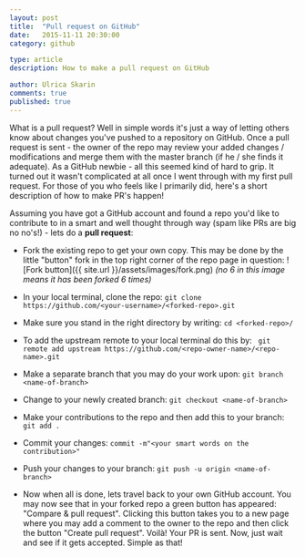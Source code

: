 ```yaml
---
layout: post
title:  "Pull request on GitHub"
date:   2015-11-11 20:30:00
category: github

type: article
description: How to make a pull request on GitHub

author: Ulrica Skarin
comments: true
published: true
---
```


What is a pull request? Well in simple words it's just a way of letting others know about changes you've pushed to a
repository on GitHub. Once a pull request is sent - the owner of the repo may review your added changes / modifications and
merge them with the master branch (if he / she finds it adequate). As a GitHub newbie - all this seemed kind of hard to grip.
It turned out it wasn't complicated at all once I went through with my first pull request. For those of you who feels like I primarily did,
here's a short description of how to make PR's happen!

Assuming you have got a GitHub account and found a repo you'd like to contribute to in a smart and well thought through way
(spam like PRs are big no no's!) - lets do a **pull request**:

- Fork the existing repo to get your own copy. This may be done by the little "button" fork in the top right corner of the repo page in question:
![Fork button]({{ site.url }}/assets/images/fork.png) *(no 6 in this image means it has been forked 6 times)*

- In your local terminal, clone the repo: ```git clone https://github.com/<your-username>/<forked-repo>.git```

- Make sure you stand in the right directory by writing: ```cd <forked-repo>/```

- To add the upstream remote to your local terminal do this by:
``` git remote add upstream https://github.com/<repo-owner-name>/<repo-name>.git```

- Make a separate branch that you may do your work upon: ```git branch <name-of-branch>```

- Change to your newly created branch:
```git checkout <name-of-branch>```

- Make your contributions to the repo and then add this to your branch: ```git add .```

- Commit your changes: ```commit -m"<your smart words on the contribution>"```

- Push your changes to your branch: ```git push -u origin <name-of-branch>```

- Now when all is done, lets travel back to your own GitHub account. You may now see that in your forked repo a green
button has appeared: "Compare & pull request". Clicking this button takes you to a new page where you may add a comment
to the owner to the repo and then click the button "Create pull request". Voilà! Your PR is sent. Now, just wait and see
if it gets accepted. Simple as that!
